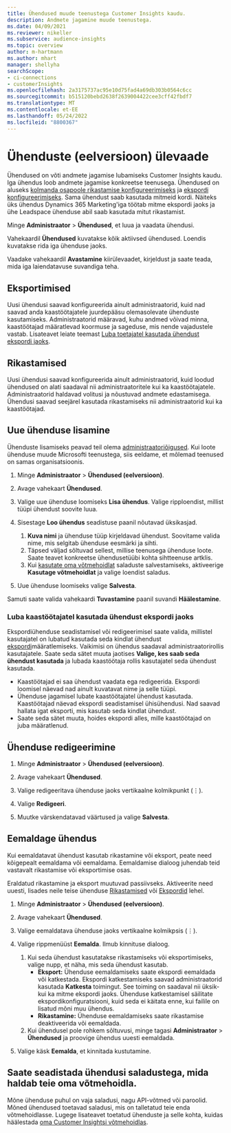 ```yaml
---
title: Ühendused muude teenustega Customer Insights kaudu.
description: Andmete jagamine muude teenustega.
ms.date: 04/09/2021
ms.reviewer: nikeller
ms.subservice: audience-insights
ms.topic: overview
author: m-hartmann
ms.author: mhart
manager: shellyha
searchScope:
- ci-connections
- customerInsights
ms.openlocfilehash: 2a3175737ac95e10d75fad4a69db303b0564c6cc
ms.sourcegitcommit: b515120bebd2638f2639004422cee3cff42fbdf7
ms.translationtype: MT
ms.contentlocale: et-EE
ms.lasthandoff: 05/24/2022
ms.locfileid: "8800367"
---
```

# <a name="connections-preview-overview"></a>Ühenduste (eelversioon) ülevaade

Ühendused on võti andmete jagamise lubamiseks Customer Insights kaudu. Iga ühendus loob andmete jagamise konkreetse teenusega. Ühendused on aluseks [kolmanda osapoole rikastamise konfigureerimiseks](enrichment-hub.md) ja [ekspordi konfigureerimiseks](export-destinations.md). Sama ühendust saab kasutada mitmeid kordi. Näiteks üks ühendus Dynamics 365 Marketing'iga töötab mitme ekspordi jaoks ja ühe Leadspace ühenduse abil saab kasutada mitut rikastamist.

Minge **Administraator** > **Ühendused**, et luua ja vaadata ühendusi.

Vahekaardil **Ühendused** kuvatakse kõik aktiivsed ühendused. Loendis kuvatakse rida iga ühenduse jaoks.

Vaadake vahekaardil **Avastamine** kiirülevaadet, kirjeldust ja saate teada, mida iga laiendatavuse suvandiga teha.

## <a name="exports"></a>Eksportimised

Uusi ühendusi saavad konfigureerida ainult administraatorid, kuid nad saavad anda kaastöötajatele juurdepääsu olemasolevate ühenduste kasutamiseks. Administraatorid määravad, kuhu andmed võivad minna, kaastöötajad määratlevad koormuse ja sageduse, mis nende vajadustele vastab. Lisateavet leiate teemast [Luba toetajatel kasutada ühendust ekspordi jaoks](#allow-contributors-to-use-a-connection-for-exports).

## <a name="enrichments"></a>Rikastamised

Uusi ühendusi saavad konfigureerida ainult administraatorid, kuid loodud ühendused on alati saadaval nii administraatoritele kui ka kaastöötajatele. Administraatorid haldavad volitusi ja nõustuvad andmete edastamisega. Ühendusi saavad seejärel kasutada rikastamiseks nii administraatorid kui ka kaastöötajad.

## <a name="add-a-new-connection"></a>Uue ühenduse lisamine

Ühenduste lisamiseks peavad teil olema [administraatoriõigused](permissions.md). Kui loote ühenduse muude Microsofti teenustega, siis eeldame, et mõlemad teenused on samas organisatsioonis.

1. Minge **Administraator** > **Ühendused (eelversioon)**.

1. Avage vahekaart **Ühendused**.

1. Valige uue ühenduse loomiseks **Lisa ühendus**. Valige ripploendist, millist tüüpi ühendust soovite luua.

1. Sisestage **Loo ühendus** seadistuse paanil nõutavad üksikasjad.
   1. **Kuva nimi** ja ühenduse tüüp kirjeldavad ühendust. Soovitame valida nime, mis selgitab ühenduse eesmärki ja sihti.
   1. Täpsed väljad sõltuvad sellest, millise teenusega ühenduse loote. Saate teavet konkreetse ühendusetüübi kohta sihtteenuse artklis.
   1. Kui [kasutate oma võtmehoidlat](use-azure-key-vault.md) saladuste salvestamiseks, aktiveerige **Kasutage võtmehoidlat** ja valige loendist saladus.

1. Uue ühenduse loomiseks valige **Salvesta**.

Samuti saate valida vahekaardi **Tuvastamine** paanil suvandi **Häälestamine**.

### <a name="allow-contributors-to-use-a-connection-for-exports"></a>Luba kaastöötajatel kasutada ühendust ekspordi jaoks

Ekspordiühenduse seadistamisel või redigeerimisel saate valida, millistel kasutajatel on lubatud kasutada seda kindlat ühendust [ekspordi](export-destinations.md)määratlemiseks. Vaikimisi on ühendus saadaval administraatorirollis kasutajatele. Saate seda sätet muuta jaotises **Valige, kes saab seda ühendust kasutada** ja lubada kaastöötaja rollis kasutajatel seda ühendust kasutada.

- Kaastöötajad ei saa ühendust vaadata ega redigeerida. Ekspordi loomisel näevad nad ainult kuvatavat nime ja selle tüüpi.
- Ühenduse jagamisel lubate kaastöötajatel ühendust kasutada. Kaastöötajad näevad ekspordi seadistamisel ühisühendusi. Nad saavad hallata igat eksporti, mis kasutab seda kindlat ühendust.
- Saate seda sätet muuta, hoides ekspordi alles, mille kaastöötajad on juba määratlenud.

## <a name="edit-a-connection"></a>Ühenduse redigeerimine

1. Minge **Administraator** > **Ühendused (eelversioon)**.

1. Avage vahekaart **Ühendused**.

1. Valige redigeeritava ühenduse jaoks vertikaalne kolmikpunkt (&vellip;).

1. Valige **Redigeeri**.

1. Muutke värskendatavad väärtused ja valige **Salvesta**.

## <a name="remove-a-connection"></a>Eemaldage ühendus

Kui eemaldatavat ühendust kasutab rikastamine või eksport, peate need kõigepealt eemaldama või eemaldama. Eemaldamise dialoog juhendab teid vastavalt rikastamise või eksportimise osas.

Eraldatud rikastamine ja eksport muutuvad passiivseks. Aktiveerite need uuesti, lisades neile teise ühenduse [Rikastamised](enrichment-hub.md) või [Ekspordid](export-destinations.md) lehel.

1. Minge **Administraator** > **Ühendused (eelversioon)**.

1. Avage vahekaart **Ühendused**.

1. Valige eemaldatava ühenduse jaoks vertikaalne kolmikpsis (&vellip;).

1. Valige rippmenüüst **Eemalda**. Ilmub kinnituse dialoog.

   1. Kui seda ühendust kasutatakse rikastamiseks või eksportimiseks, valige nupp, et näha, mis seda ühendust kasutab.
      - **Eksport:** Ühenduse eemaldamiseks saate ekspordi eemaldada või katkestada. Ekspordi katkestamiseks saavad administraatorid kasutada **Katkesta** toimingut. See toiming on saadaval nii üksik- kui ka mitme ekspordi jaoks. Ühenduse katkestamisel säilitate ekspordikonfiguratsiooni, kuid seda ei käitata enne, kui failile on lisatud mõni muu ühendus.
      - **Rikastamine:** Ühenduse eemaldamiseks saate rikastamise deaktiveerida või eemaldada.
   1. Kui ühendusel pole rohkem sõltuvusi, minge tagasi **Administraator** > **Ühendused** ja proovige ühendus uuesti eemaldada.

1. Valige käsk **Eemalda**, et kinnitada kustutamine.

## <a name="set-up-connections-with-secrets-managed-by-your-own-key-vault"></a>Saate seadistada ühendusi saladustega, mida haldab teie oma võtmehoidla.

Mõne ühenduse puhul on vaja saladusi, nagu API-võtmed või paroolid. Mõned ühendused toetavad saladusi, mis on talletatud teie enda võtmehoidlasse. Lugege lisateavet toetatud ühenduste ja selle kohta, kuidas häälestada [oma Customer Insightsi võtmehoidlas](use-azure-key-vault.md).
